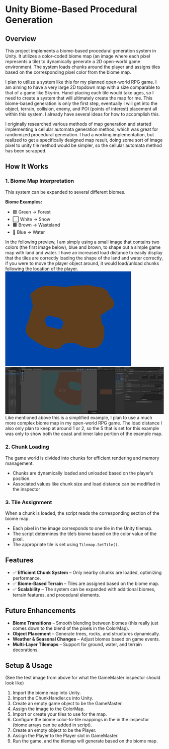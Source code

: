 # Unity Biome-Based Procedural Generation

## Overview

This project implements a biome-based procedural generation system in Unity. It utilizes a color-coded biome map (an image where each pixel represents a tile) to dynamically generate a 2D open-world game environment. The system loads chunks around the player and assigns tiles based on the corresponding pixel color from the biome map.

I plan to utilize a system like this for my planned open-world RPG game. I am aiming to have a very large 2D topdown map with a size comparable to that of a game like Skyrim. Hand-placing each tile would take ages, so I need to create a system that will ultimately create the map for me. This biome-based generation is only the first step, eventually I will get into the object, terrain, collision, enemy, and POI (points of interest) placement all within this system. I already have several ideas for how to accomplish this.

I originally researched various methods of map generation and started implementing a cellular automata generation method, which was great for randomized procedural generation. I had a working implementation, but realized to get a specifically designed map result, doing some sort of image pixel to unity tile method would be simpler, so the cellular automata method has been scrapped.

## How It Works

### 1. Biome Map Interpretation

This system can be expanded to several different biomes. 

**Biome Examples:**

- 🟩 Green → Forest
- ⬜ White → Snow
- 🟫 Brown → Wasteland
- 🔵 Blue → Water

In the following preview, I am simply using a small image that contains two colors (the first image below), blue and brown, to shape out a simple game map with land and water. I have an increased load distance to easily display that the tiles are correctly loading the shape of the land and water correctly, if you were to move the player object around, it would load/unload chunks following the location of the player.
![Example ColorMap](https://github.com/Nolan-Olhausen/procedural-map-generation/blob/main/pixelMapTest.png)
![Example Test](https://github.com/Nolan-Olhausen/procedural-map-generation/blob/main/ProjectTest.png)
Like mentioned above this is a simplified example, I plan to use a much more complex biome map in my open-world RPG game. The load distance I also only plan to keep at around 1 or 2, so the 5 that is set for this example was only to show both the coast and inner lake portion of the example map.

### 2. Chunk Loading

The game world is divided into chunks for efficient rendering and memory management.

- Chunks are dynamically loaded and unloaded based on the player’s position.
- Associated values like chunk size and load distance can be modified in the inspector

### 3. Tile Assignment

When a chunk is loaded, the script reads the corresponding section of the biome map.

- Each pixel in the image corresponds to one tile in the Unity tilemap.
- The script determines the tile’s biome based on the color value of the pixel.
- The appropriate tile is set using `Tilemap.SetTile()`.

## Features

- ✅ **Efficient Chunk System** – Only nearby chunks are loaded, optimizing performance.
- ✅ **Biome-Based Terrain** – Tiles are assigned based on the biome map.
- ✅ **Scalability** – The system can be expanded with additional biomes, terrain features, and procedural elements.

## Future Enhancements

- **Biome Transitions** – Smooth blending between biomes (this really just comes down to the blend of the pixels in the ColorMap).
- **Object Placement** – Generate trees, rocks, and structures dynamically.
- **Weather & Seasonal Changes** – Adjust biomes based on game events.
- **Multi-Layer Tilemaps** – Support for ground, water, and terrain decorations.

## Setup & Usage

(See the test image from above for what the GameMaster inspector should look like)
1. Import the biome map into Unity.
2. Import the ChunkHandler.cs into Unity.
3. Create an empty game object to be the GameMaster.
4. Assign the image to the ColorMap.
5. Import or create your tiles to use for the map.
6. Configure the biome color-to-tile mappings in the in the inspector (biome arrays can be added in script).
7. Create an empty object to be the Player.
8. Assign the Player to the Player slot in GameMaster.
9. Run the game, and the tilemap will generate based on the biome map.
